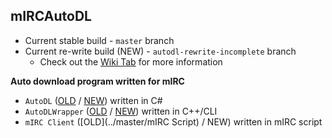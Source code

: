 ## mIRCAutoDL
- Current stable build - `master` branch
- Current re-write build (NEW) - `autodl-rewrite-incomplete` branch
  - Check out the [Wiki Tab](https://github.com/Rinsho/mIRCAutoDL/wiki) for more information

**Auto download program written for mIRC**   
- `AutoDL` ([OLD](../master/AutoDL) / [NEW](../autodl-rewrite-incomplete/AutoDL)) written in C#  
- `AutoDLWrapper` ([OLD](../master/AutoDLWrapper) / [NEW](../autodl-rewrite-incomplete/mIRCWrapper)) written in C++/CLI  
- `mIRC Client` ([OLD](../master/mIRC Script) / NEW) written in mIRC script  
